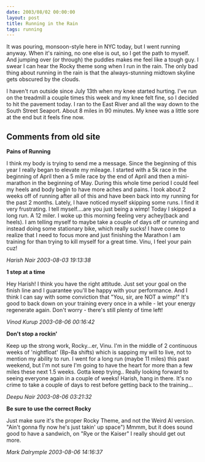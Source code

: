 ```yaml
---
date: 2003/08/02 00:00:00
layout: post
title: Running in the Rain
tags: running
---
```


It was pouring, monsoon-style here in NYC today, but I went running anyway. When it's raining, no one else is out, so I get the path to myself. And jumping over (or through) the puddles makes me feel like a tough guy. I swear I can hear the Rocky theme song when I run in the rain. The only bad thing about running in the rain is that the always-stunning midtown skyline gets obscured by the clouds.

I haven't run outside since July 13th when my knee started hurting. I've run on the treadmill a couple times this week and my knee felt fine, so I decided to hit the pavement today. I ran to the East River and all the way down to the South Street Seaport. About 8 miles in 90 minutes. My knee was a little sore at the end but it feels fine now.

<div id="comment-box">
<h2>Comments from old site</h2>

<div class="one-comment">
<p><b>Pains of Running</b></p>
<p>
I think my body is trying to send me a message.  Since the beginning
of this year I really began to elevate my mileage.  I started with a
5k race in the beginning of April then a 5 mile race by the end of
April and then a mini-marathon in the beginning of May.  During this
whole time period I could feel my heels and body begin to have more
aches and pains.  I took about 2 weeks off of running after all of
this and have been back into my running for the past 2 months.
Lately, I have noticed myself skipping some runs.  I find it very
frustrating.  I tell myself....are you just being a wimp!  Today I
skipped a long run.  A 12 miler.  I woke up this morning feeling very
achey(back and heels).  I am telling myself to maybe take a couple of
days off or running and instead doing some stationary bike, which
really sucks!  I have come to realize that I need to focus more and
just finishing the Marathon I am training for than trying to kill
myself for a great time.  Vinu, I feel your pain cuz!
</p>
<address class="signature">
<span class="author">Harish Nair</span>
<span class="date">2003-08-03 19:13:38</span>
</address>
</div>

<div class="my-comment">
<p><b>1 step at a time</b></p>
<p>
Hey Harish! I think you have the right attitude. Just set your goal on
the finish line and I guarantee you'll be happy with your
performance. And I think I can say with some conviction that "You,
sir, are NOT a wimp!" It's good to back down on your training every
once in a while - let your energy regenerate again. Don't worry -
there's still plenty of time left!
</p>
<address class="signature">
<span class="author">Vinod Kurup</span>
<span class="date">2003-08-06 00:16:42</span>
</address>
</div>

<div class="one-comment">
<p><b>Don't stop a rockin'</b></p>
<p>
Keep up the strong work, Rocky...er, Vinu.  I'm in the middle of 2
continuous weeks of 'nightfloat' (8p-8a shifts) which is sapping my
will to live, not to mention my ability to run.  I went for a long run
(maybe 11 miles) this past weekend, but I'm not sure I'm going to have
the heart for more than a few miles these next 1.5 weeks. Gotta keep
trying.. Really looking forward to seeing everyone again in a couple
of weeks!  Harish, hang in there.  It's no crime to take a couple of
days to rest before getting back to the training...
</p>
<address class="signature">
<span class="author">Deepu Nair</span>
<span class="date">2003-08-06 03:21:32</span>
</address>
</div>

<div class="one-comment">
<p><b>Be sure to use the correct Rocky</b></p>
<p>
Just make sure it's the proper Rocky Theme, and not the Weird Al
version. "Ain't gonna fly now he's just takin' up space")  Mmmm, but
it does sound good to have a sandwich, on "Rye or the Kaiser"  I
really should get out more.
</p>
<address class="signature">
<span class="author">Mark Dalrymple</span>
<span class="date">2003-08-06 14:16:37</span>
</address>
</div>

</div>
